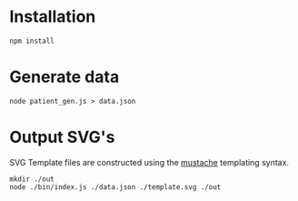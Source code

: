 # Installation

```
npm install
```

# Generate data

```
node patient_gen.js > data.json
```

# Output SVG's

SVG Template files are constructed using the [mustache](https://github.com/janl/mustache.js/) templating syntax.

```
mkdir ./out
node ./bin/index.js ./data.json ./template.svg ./out
```